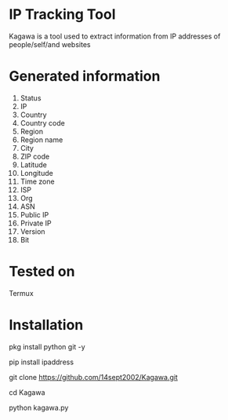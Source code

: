 # IP Tracking Tool
Kagawa is a tool used to extract information from IP addresses of people/self/and websites 
# Generated information
1. Status
2. IP
3. Country
4. Country code
5. Region
6. Region name
7. City
8. ZIP code
9. Latitude
10. Longitude
11. Time zone
12. ISP
13. Org
14. ASN
15. Public IP
16. Private IP
17. Version
18. Bit
# Tested on
Termux
# Installation
pkg install python git -y

pip install ipaddress

git clone https://github.com/14sept2002/Kagawa.git

cd Kagawa

python kagawa.py



